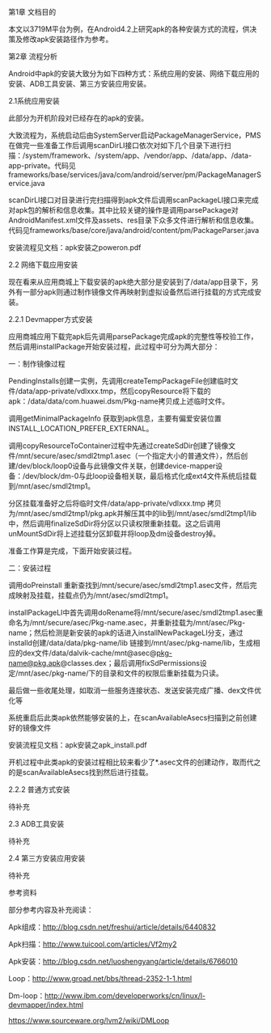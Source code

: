 
第1章  文档目的

本文以3719M平台为例，在Android4.2上研究apk的各种安装方式的流程，供决策及修改apk安装路径作为参考。



第2章  流程分析

Android中apk的安装大致分为如下四种方式：系统应用的安装、网络下载应用的安装、ADB工具安装、第三方安装应用安装。



2.1系统应用安装

此部分为开机阶段对已经存在的apk的安装。

大致流程为，系统启动后由SystemServer启动PackageManagerService，PMS在做完一些准备工作后调用scanDirLI接口依次对如下几个目录下进行扫描：/system/framework、/system/app、/vendor/app、/data/app、/data-app-private。代码见frameworks/base/services/java/com/android/server/pm/PackageManagerService.java

scanDirLI接口对目录进行完扫描得到apk文件后调用scanPackageLI接口来完成对apk包的解析和信息收集。其中比较关键的操作是调用parsePackage对AndroidManifest.xml文件及assets、res目录下众多文件进行解析和信息收集。 代码见frameworks/base/core/java/android/content/pm/PackageParser.java

安装流程见文档：apk安装之poweron.pdf

2.2 网络下载应用安装

现在看来从应用商城上下载安装的apk绝大部分是安装到了/data/app目录下，另外有一部分apk则通过制作镜像文件再映射到虚拟设备然后进行挂载的方式完成安装。

2.2.1 Devmapper方式安装

应用商城应用下载完apk后先调用parsePackage完成apk的完整性等校验工作，然后调用installPackage开始安装过程，此过程中可分为两大部分：

一：制作镜像过程

PendingInstalls创建一实例，先调用createTempPackageFile创建临时文件/data/app-private/vdlxxx.tmp，然后copyResource将下载的apk：/data/data/com.huawei.dsm/Pkg-name拷贝成上述临时文件。

调用getMinimalPackageInfo 获取到apk信息，主要有偏爱安装位置INSTALL_LOCATION_PREFER_EXTERNAL。

调用copyResourceToContainer过程中先通过createSdDir创建了镜像文件/mnt/secure/asec/smdl2tmp1.asec（一个指定大小的普通文件），然后创建/dev/block/loop0设备与此镜像文件关联，创建device-mapper设备：/dev/block/dm-0与此loop设备相关联，最后格式化成ext4文件系统后挂载到/mnt/asec/smdl2tmp1。

分区挂载准备好之后将临时文件/data/app-private/vdlxxx.tmp 拷贝为/mnt/asec/smdl2tmp1/pkg.apk并解压其中的lib到/mnt/asec/smdl2tmp1/lib中，然后调用finalizeSdDir将分区以只读权限重新挂载。这之后调用unMountSdDir将上述挂载分区卸载并将loop及dm设备destroy掉。

准备工作算是完成，下面开始安装过程。

二：安装过程

调用doPreinstall 重新查找到/mnt/secure/asec/smdl2tmp1.asec文件，然后完成映射及挂载，挂载点仍为/mnt/asec/smdl2tmp1。

installPackageLI中首先调用doRename将/mnt/secure/asec/smdl2tmp1.asec重命名为/mnt/secure/asec/Pkg-name.asec，并重新挂载为/mnt/asec/Pkg-name；然后检测是新安装的apk的话进入installNewPackageLI分支，通过installd创建/data/data/pkg-name/lib 链接到/mnt/asec/pkg-name/lib，生成相应的dex文件/data/dalvik-cache/mnt@asec@pkg-name@pkg.apk@classes.dex；最后调用fixSdPermissions设定/mnt/asec/pkg-name/下的目录和文件的权限后重新挂载为只读。

最后做一些收尾处理，如取消一些服务连接状态、发送安装完成广播、dex文件优化等

系统重启后此类apk依然能够安装的上，在scanAvailableAsecs扫描到之前创建好的镜像文件

安装流程见文档：apk安装之apk_install.pdf

开机过程中此类apk的安装过程相比较来看少了*.asec文件的创建动作，取而代之的是scanAvailableAsecs找到然后进行挂载。

2.2.2 普通方式安装

待补充

2.3 ADB工具安装

待补充

2.4 第三方安装应用安装

待补充











 

参考资料

部分参考内容及补充阅读：

Apk组成：http://blog.csdn.net/freshui/article/details/6440832

Apk扫描：http://www.tuicool.com/articles/Vf2my2

Apk安装：http://blog.csdn.net/luoshengyang/article/details/6766010

Loop：http://www.groad.net/bbs/thread-2352-1-1.html

Dm-loop：http://www.ibm.com/developerworks/cn/linux/l-devmapper/index.html

https://www.sourceware.org/lvm2/wiki/DMLoop






